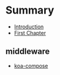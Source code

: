 # Summary

* [Introduction](README.md)
* [First Chapter](chapter1.md)

## middleware

* [koa-compose](/middleware/koa-compose.md)




